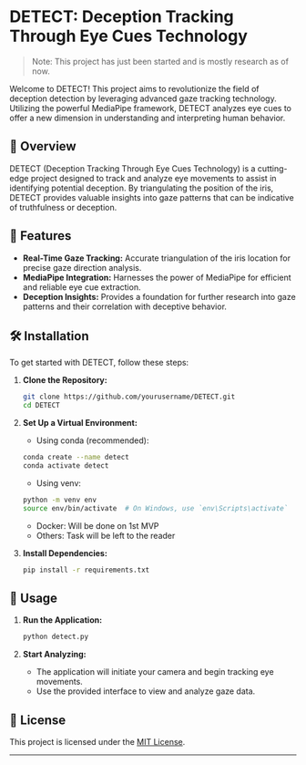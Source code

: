 # DETECT: Deception Tracking Through Eye Cues Technology

> Note: This project has just been started and is mostly research as of now.

Welcome to DETECT! This project aims to revolutionize the field of deception detection by leveraging advanced gaze tracking technology. Utilizing the powerful MediaPipe framework, DETECT analyzes eye cues to offer a new dimension in understanding and interpreting human behavior.

## 📜 Overview

DETECT (Deception Tracking Through Eye Cues Technology) is a cutting-edge project designed to track and analyze eye movements to assist in identifying potential deception. By triangulating the position of the iris, DETECT provides valuable insights into gaze patterns that can be indicative of truthfulness or deception.

## 🚀 Features

- **Real-Time Gaze Tracking:** Accurate triangulation of the iris location for precise gaze direction analysis.
- **MediaPipe Integration:** Harnesses the power of MediaPipe for efficient and reliable eye cue extraction.
- **Deception Insights:** Provides a foundation for further research into gaze patterns and their correlation with deceptive behavior.

## 🛠️ Installation

To get started with DETECT, follow these steps:

1. **Clone the Repository:**

   ```bash
   git clone https://github.com/yourusername/DETECT.git
   cd DETECT
   ```

2. **Set Up a Virtual Environment:**
    - Using conda (recommended):
    ```bash
    conda create --name detect
    conda activate detect
    ```
   - Using venv:
   ```bash
   python -m venv env
   source env/bin/activate  # On Windows, use `env\Scripts\activate`
   ```
   - Docker: Will be done on 1st MVP
   - Others: Task will be left to the reader

3. **Install Dependencies:**

   ```bash
   pip install -r requirements.txt
   ```

## 🔧 Usage

1. **Run the Application:**

   ```bash
   python detect.py
   ```

2. **Start Analyzing:**
   - The application will initiate your camera and begin tracking eye movements.
   - Use the provided interface to view and analyze gaze data.

<!-- ## 📚 Documentation

For detailed documentation and usage instructions, please refer to the [Wiki](https://github.com/bingKegeta/DETECT/wiki) or the `docs` directory. -->

<!-- ## 🎯 Contributing

We welcome contributions to enhance DETECT's capabilities! If you have ideas, bug reports, or wish to contribute, please follow these steps:

1. **Fork the Repository**
2. **Create a New Branch**
3. **Make Your Changes**
4. **Submit a Pull Request**

Please review our [Contribution Guidelines](CONTRIBUTING.md) before getting started. -->

<!-- ## 💬 Contact

For questions or support, feel free to reach out to us:

- **Email:** <email>
- **Issues:** [GitHub Issues](https://github.com/bingKegeta/DETECT/issues) -->

<!-- ## 🔗 Links

- [GitHub Repository](https://github.com/yourusername/DETECT)
- [Project Wiki](https://github.com/yourusername/DETECT/wiki)
- [Documentation](docs/) -->

## 📜 License

This project is licensed under the [MIT License](LICENSE).

---
<!-- 
Thank you for your interest in DETECT! We look forward to your contributions and hope you find our technology useful in advancing the study of human behavior. Happy detecting!

--- -->